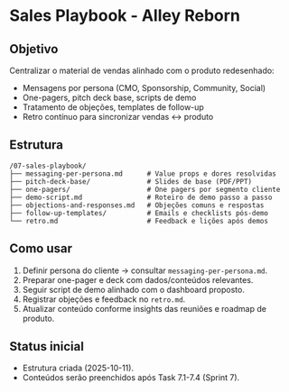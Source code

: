 # Sales Playbook - Alley Reborn

## Objetivo
Centralizar o material de vendas alinhado com o produto redesenhado:
- Mensagens por persona (CMO, Sponsorship, Community, Social)
- One-pagers, pitch deck base, scripts de demo
- Tratamento de objeções, templates de follow-up
- Retro contínuo para sincronizar vendas ↔ produto

## Estrutura
```
/07-sales-playbook/
├── messaging-per-persona.md      # Value props e dores resolvidas
├── pitch-deck-base/              # Slides de base (PDF/PPT)
├── one-pagers/                   # One pagers por segmento cliente
├── demo-script.md                # Roteiro de demo passo a passo
├── objections-and-responses.md   # Objeções comuns e respostas
├── follow-up-templates/          # Emails e checklists pós-demo
└── retro.md                      # Feedback e lições após demos
```

## Como usar
1. Definir persona do cliente → consultar `messaging-per-persona.md`.
2. Preparar one-pager e deck com dados/conteúdos relevantes.
3. Seguir script de demo alinhado com o dashboard proposto.
4. Registrar objeções e feedback no `retro.md`.
5. Atualizar conteúdo conforme insights das reuniões e roadmap de produto.

## Status inicial
- Estrutura criada (2025-10-11).
- Conteúdos serão preenchidos após Task 7.1-7.4 (Sprint 7).
